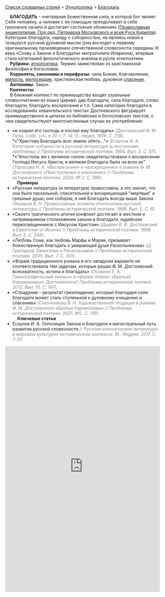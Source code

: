 <style>
st { color: Gray;
  font-style: italic;}
</style>

[Список словарных статей](https://thesaurus-dostoevsky.github.io/Thesaurus/) > [Этнопоэтика](ethnopoe.md) > [Благодать](благодать.md) 

&nbsp;&nbsp;&nbsp;&nbsp;**БЛАГОДАТЬ** – «нетварная Божественная сила, в которой Бог являет Себя человеку, а человек с ее помощью преодолевает в себе греховное начало и достигает состояния обожения» ([Православная энциклопедия. Под ред. Патриарха Московского и всея Руси Кирилла](https://www.pravenc.ru/)).  
Категория благодати, наряду с соборностью, не являясь новой в тезаурусе русской духовной мысли (она восходит к первому оригинальному произведению отечественной словесности середины ХI века «Слову о Законе и Благодати» митрополита Илариона), впервые стала категорией филологического анализа в русле этнопоэтики.  
&nbsp;&nbsp;&nbsp;&nbsp;**Рубрика:** [этнопоэтика](ethnopoe.md). Термин заимствован из христианской философии и богословия.  
&nbsp;&nbsp;&nbsp;&nbsp;**Корреляты, синонимы и перифразы:** сила Божия, благоволение, [милость](милость.md), [милосердие](милосердие.md), христианская любовь, духовное [спасение](спасение.md).  
&nbsp;&nbsp;&nbsp;&nbsp;**Антонимы:** Закон.  
&nbsp;&nbsp;&nbsp;&nbsp;**Контексты**  
&nbsp;&nbsp;&nbsp;&nbsp;В ближний контекст по преимуществу входят узуальные словосочетания из языка Церкви: дар благодати, сила благодати, слово благодати, благодать воскресения и т.п. Сама категория благодати в исследованиях «евангельского текста» Достоевского фигурирует преимущественно в цитатах из библейских и богословских текстов, о чем свидетельствуют многочисленные случаи ее употребления:  
* «и озарил его господь и послал ему благодать» <st>(Достоевский Ф. М. Полн. собр. соч. в 30 т. Т. 14. Л.: Наука, 1976. С. 218)</st>.  
*«"Христова Благодать всю землю обятъ…"» <st>(Есаулов И. А. Категория соборности в русской литературе (к постановке проблемы) // Проблемы исторической поэтики. 1994. Вып. 3. С. 37)</st>.
*«"Апостолы же с великою силою свидетельствовали о воскресении Господа Иисуса Христа; и великая благодать была на всех их" <st>(Тарасова Н. А. «Воскресение» и «воскрешение» в романе Ф. М. Достоевского «Преступление и наказание» // Проблемы исторической поэтики. 2020. № 2. С. 198)</st>.  
&nbsp;&nbsp;&nbsp;&nbsp;**Примеры**  
* «Русская литература (и литература) православна, а это значит, что она была пасхальной, спасительной и воскрешающей "мертвые" и грешные души; она соборна, в ней Благодать всегда выше Закона <st>(Захаров В. Н. Православные аспекты этнопоэтики русской литературы // Проблемы исторической поэтики. 1998. Вып. 5. С. 6).
* «Своего трагического апогея конфликт достигает в жестком и непримиримом столкновении закона и благодати, иудейских первосвященников с Иисусом Христом» <st>(Дудкин В. В. Достоевский и Евангелие от Иоанна // Проблемы исторической поэтики. 1998. Вып. 5. С. 346)</st>.
* «Любовь Сони, как любовь Марфы и Марии,  призывает божественную благодать к умирающей душе Раскольникова» <st>(Д. Григорьев. Евангелие и Раскольников // Проблемы исторической поэтики. 2005. Вып. 7. С. 301)</st>.
* «Форма традиционного романа в его западном варианте не соответствовала тем задачам, которые решал Ф. М. Достоевский: всеохватность, истина и благодать» <st>(Осокина Е. А. Гимнографический «канон» в «форме плана» «Братьев Карамазовых» Достоевского// Проблемы исторической поэтики. 2012. Вып. 10. С. 197)</st>.
* «Страдание – результат грехопадения, который благодаря силе благодати может стать ступенькой к духовному очищению и спасению» <st>(Степченкова В. Н. Художественная теодицея в романе Ф. М. Достоевского «Братья Карамазовы» // Проблемы исторической поэтики. 2021. №2. С. 119)</st>.  <br>
&nbsp;&nbsp;&nbsp;&nbsp;**Ключевые статьи**  
* Есаулов И. А. Оппозиция Закона и Благодати и магистральный путь развития русской словесности <st>// Русская классическая литература в мировом культурно-историческом контексте. М.: Индрик. 2017. С. 7–37.</st>



<iframe src="https://thesaurus-dostoevsky.github.io/nk/благодать.html" style="border:0px;width:100%;height:800px" allowfullscreen="true" webkitallowfullscreen="true" mozallowfullscreen="true">
